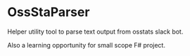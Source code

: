 ﻿# OssStaParser

Helper utility tool to parse text output from osstats slack bot.

Also a learning opportunity for small scope F# project.